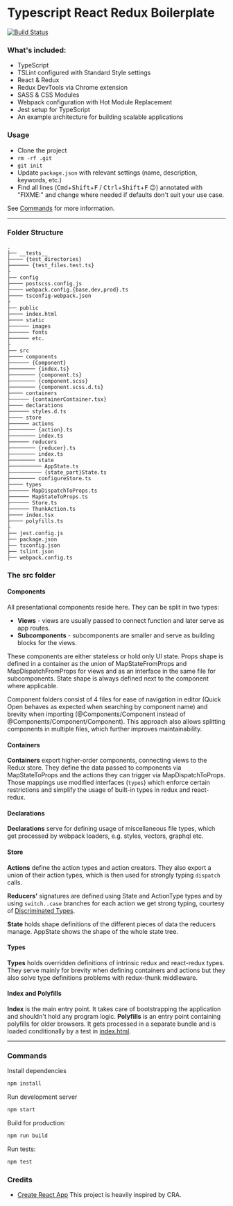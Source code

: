 # Typescript React Redux Boilerplate
[![Build Status](https://travis-ci.org/kayKayEhnn/typescript-react-redux-boilerplate.svg?branch=master)](https://travis-ci.org/kayKayEhnn/typescript-react-redux-boilerplate)

### What's included:
- TypeScript
- TSLint configured with Standard Style settings
- React & Redux
- Redux DevTools via Chrome extension
- SASS & CSS Modules
- Webpack configuration with Hot Module Replacement
- Jest setup for TypeScript
- An example architecture for building scalable applications

### Usage
- Clone the project
- ```rm -rf .git```
- ```git init```
- Update ```package.json``` with relevant settings (name, description, keywords, etc.)
- Find all lines (<kbd>Cmd</kbd>+<kbd>Shift</kbd>+<kbd>F</kbd> / <kbd>Ctrl</kbd>+<kbd>Shift</kbd>+<kbd>F</kbd> :wink:) annotated with "FIXME:" and change where needed if defaults don't suit your use case.

See [Commands](#commands) for more information.

---

### Folder Structure
```
.
├── __tests__
├──── {test_directories}
├────── {test_files.test.ts}
├
├── config
├──── postscss.config.js
├──── webpack.config.{base,dev,prod}.ts
├──── tsconfig-webpack.json
├
├── public
├──── index.html
├──── static
├────── images
├────── fonts
├────── etc.
├
├── src
├──── components
├────── {Component}
├──────── {index.ts}
├──────── {component.ts}
├──────── {component.scss}
├──────── {component.scss.d.ts}
├──── containers
├────── {containerContainer.tsx}
├──── declarations
├────── styles.d.ts
├──── store
├────── actions
├──────── {action}.ts
├──────── index.ts
├────── reducers
├──────── {reducer}.ts
├──────── index.ts
├──────── state
├────────── AppState.ts
├────────── {state_part}State.ts
├──────── configureStore.ts
├──── types
├────── MapDispatchToProps.ts
├────── MapStateToProps.ts
├────── Store.ts
├────── ThunkAction.ts
├──── index.tsx
├──── polyfills.ts
├
├── jest.config.js
├── package.json
├── tsconfig.json
├── tslint.json
├── webpack.config.ts
```

### The src folder

#### Components
All presentational components reside here. They can be split in two types:
- **Views** - views are usually passed to connect function and later serve as app routes.
- **Subcomponents** - subcomponents are smaller and serve as building blocks for the views.

<!--- (TODO: Add links to all types of props/state definitions) --->

These components are either stateless or hold only UI state. Props shape is defined in a container as the union of MapStateFromProps and MapDispatchFromProps for views and as an interface in the same file for subcomponents. State shape is always defined next to the component where applicable.

Component folders consist of 4 files for ease of navigation in editor (Quick Open behaves as expected when searching by component name) and brevity when importing (@Components/Component instead of @Components/Component/Component). This approach also allows splitting components in multiple files, which further improves maintainability.

#### Containers
**Containers** export higher-order components, connecting views to the Redux store. They define the data passed to components via MapStateToProps and the actions they can trigger via MapDispatchToProps. Those mappings use modified interfaces (`types`) which enforce certain restrictions and simplify the usage of built-in types in redux and react-redux.

#### Declarations
**Declarations** serve for defining usage of miscellaneous file types, which get processed by webpack loaders, e.g. styles, vectors, graphql etc.

#### Store
**Actions** define the action types and action creators. They also export a union of their action types, which is then used for strongly typing `dispatch` calls.

**Reducers'** signatures are defined using State and ActionType types and by using `switch..case` branches for each action we get strong typing, courtesy of [Discriminated Types](https://www.typescriptlang.org/docs/handbook/advanced-types.html#discriminated-unions).

**State** holds shape definitions of the different pieces of data the reducers manage. AppState shows the shape of the whole state tree.

#### Types
**Types** holds overridden definitions of intrinsic redux and react-redux types. They serve mainly for brevity when defining containers and actions but they also solve type definitions problems with redux-thunk middleware.

#### Index and Polyfills
**Index** is the main entry point. It takes care of bootstrapping the application and shouldn't hold any program logic.
**Polyfills** is an entry point containing polyfills for older browsers. It gets processed in a separate bundle and is loaded conditionally by a test in [index.html](https://github.com/kayKayEhnn/typescript-react-redux-boilerplate/blob/318ca1247e1446a95f43e6410f4764159fb77a49/public/index.html#L18-L27).

---

### Commands

Install dependencies
```bash
npm install
```

Run development server
```bash
npm start
```

Build for production:
```bash
npm run build
```

Run tests:
```bash
npm test
```

### Credits
 - [Create React App](https://github.com/facebook/create-react-app) This project is heavily inspired by CRA.